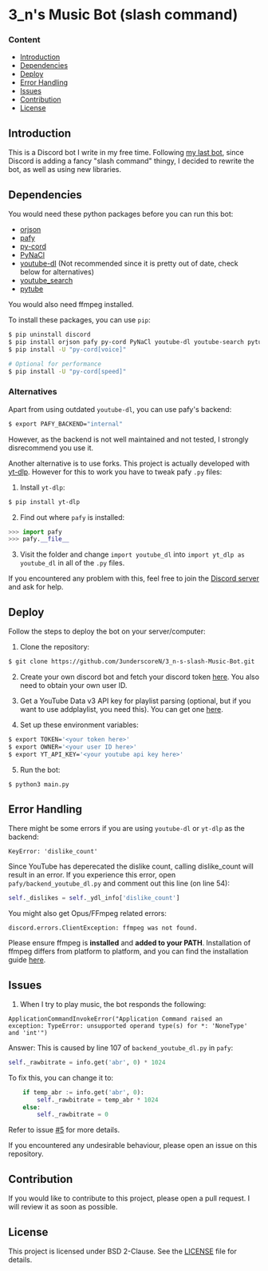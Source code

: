 # 3_n's Music Bot (slash command)

### Content
* [Introduction](#introduction)
* [Dependencies](#dependencies)
* [Deploy](#deploy)
* [Error Handling](#error-handling)
* [Issues](#issues)
* [Contribution](#contribution)
* [License](#license)

## Introduction
This is a Discord bot I write in my free time. Following [my last bot](https://github.com/3underscoreN/3_n-s-Music-Bot), since Discord is adding a fancy "slash command" thingy, I decided to rewrite the bot, as well as using new libraries.

## Dependencies
You would need these python packages before you can run this bot:
* [orjson](https://github.com/ijl/orjson)
* [pafy](https://github.com/mps-youtube/pafy)
* [py-cord](https://github.com/Pycord-Development/pycord)
* [PyNaCl](https://github.com/pyca/pynacl/)
* [youtube-dl](https://github.com/ytdl-org/youtube-dl) (Not recommended since it is pretty out of date, check below for alternatives)
* [youtube_search](https://github.com/joetats/youtube_search)
* [pytube](https://github.com/pytube/pytube)

You would also need ffmpeg installed. 

To install these packages, you can use `pip`:
```bash
$ pip uninstall discord
$ pip install orjson pafy py-cord PyNaCl youtube-dl youtube-search pytube
$ pip install -U "py-cord[voice]"

# Optional for performance
$ pip install -U "py-cord[speed]"
```
### Alternatives
Apart from using outdated `youtube-dl`, you can use pafy's backend:
```bash
$ export PAFY_BACKEND="internal"
```
However, as the backend is not well maintained and not tested, I strongly disrecommend you use it.

Another alternative is to use forks. This project is actually developed with [yt-dlp](https://github.com/yt-dlp/yt-dlp). However for this to work you have to tweak pafy `.py` files:
1. Install `yt-dlp`:
```bash
$ pip install yt-dlp
```
2. Find out where `pafy` is installed:
```python
>>> import pafy
>>> pafy.__file__
```
3. Visit the folder and change `import youtube_dl` into `import yt_dlp as youtube_dl` in all of the `.py` files.

If you encountered any problem with this, feel free to join the [Discord server](https://discord.gg/sRgY26cg23) and ask for help.

## Deploy
Follow the steps to deploy the bot on your server/computer:
1. Clone the repository:
```bash
$ git clone https://github.com/3underscoreN/3_n-s-slash-Music-Bot.git
```
2. Create your own discord bot and fetch your discord token [here](https://discord.com/developers/applications). You also need to obtain your own user ID.

3. Get a YouTube Data v3 API key for playlist parsing (optional, but if you want to use addplaylist, you need this). You can get one [here](https://developers.google.com/youtube/v3/getting-started).

4. Set up these environment variables:
```bash
$ export TOKEN='<your token here>'
$ export OWNER='<your user ID here>'
$ export YT_API_KEY='<your youtube api key here>'
```

5. Run the bot:
```bash
$ python3 main.py
```

## Error Handling
There might be some errors if you are using `youtube-dl` or `yt-dlp` as the backend: 
```
KeyError: 'dislike_count'
```
Since YouTube has deperecated the dislike count, calling dislike_count will result in an error. If you experience this error, open `pafy/backend_youtube_dl.py` and comment out this line (on line 54):
```python
self._dislikes = self._ydl_info['dislike_count']
```

You might also get Opus/FFmpeg related errors: 
```
discord.errors.ClientException: ffmpeg was not found.
```
Please ensure ffmpeg is **installed** and **added to your PATH**. Installation of ffmpeg differs from platform to platform, and you can find the installation guide [here](https://ffmpeg.org/download.html).

## Issues

1. When I try to play music, the bot responds the following:
```
ApplicationCommandInvokeError("Application Command raised an exception: TypeError: unsupported operand type(s) for *: 'NoneType' and 'int'")
```
Answer: This is caused by line 107 of `backend_youtube_dl.py` in `pafy`:
```python
self._rawbitrate = info.get('abr', 0) * 1024
```
To fix this, you can change it to:
```python
    if temp_abr := info.get('abr', 0):
        self._rawbitrate = temp_abr * 1024
    else:
        self._rawbitrate = 0
```
Refer to issue [#5](/../../issues/5) for more details.

If you encountered any undesirable behaviour, please open an issue on this repository.

## Contribution
If you would like to contribute to this project, please open a pull request. I will review it as soon as possible.

## License
This project is licensed under BSD 2-Clause. See the [LICENSE](LICENSE) file for details.

